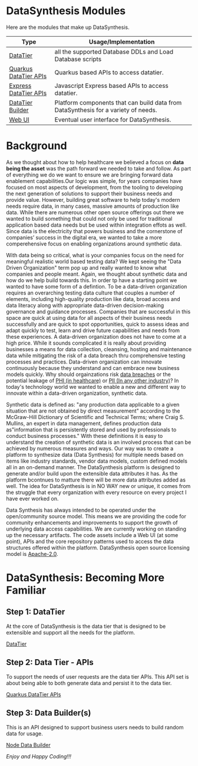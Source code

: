 # DataSynthesis Modules
Here are the modules that make up DataSynthesis.

| Type|Usage/Implementation |
| -------------|----------|
|[DataTier](https://github.com/Project-Herophilus/DataSynthesis/tree/main/DataTier)| all the supported Database DDLs and Load Database scripts|
|[Quarkus DataTier APIs](https://github.com/Project-Herophilus/DataSynthesis/tree/main/DataTier-APIs/Quarkus-APIs)|Quarkus based APIs to access datatier.|
|[Express DataTier APIs](https://github.com/Project-Herophilus/DataSynthesis/tree/main/DataTier-APIs/Express-APIs)|Javascript Express based APIs to access datatier.|
|[DataTier Builder](https://github.com/Project-Herophilus/DataSynthesis/tree/main/DataTier-DataBuilder)|Platform components that can build data from DataSynthesis for a variety of needs.|
|[Web UI](https://github.com/Project-Herophilus/DataSynthesis/tree/main/WebPlatform-UI)|Eventual user interface for DataSynthesis.|

# Background
As we thought about how to help healthcare we believed a focus on <b>data being the asset</b> was the path forward we needed 
to take and follow. As part of everything we do we want to ensure we are bringing forward data enablement capabilities.Our 
logic was simple, for years companies have focused on most aspects of development, from the tooling to developing 
the next generation of solutions to support their business needs and provide value. However, building great software 
to help today's modern needs require data, in many cases, massive amounts of production like data. While there are numerous other 
open source offerings out there we wanted to build something that could not only be used for traditional application based 
data needs but be used within integration effots as well. Since data is the electricity that powers business and the cornerstone 
of companies’ success in the digital era, we wanted to take a more comperehensive focus on enabling organizations around 
synthetic data.

With data being so critical, what is your companies focus on the need for meaningful realistic world based testing data? 
We kept seeing the "Data Driven Organization" term pop up and really wanted to know what companies and people meant. Again, 
we thought about synthetic data and how do we help build towards this. In order tp have a starting point we wanted to 
have some form of a defintion. To be a data-driven organization requires an overarching testing data culture that 
couples a number of elements, including high-quality production like data, broad access and data literacy along with 
appropriate data-driven decision-making governance and guidance processes. Companies that are successful in this space 
are quick at using data for all aspects of their business needs successfully and are quick to spot opportunities, quick to
assess ideas and adapt quickly to test, learn and drive future capabilities and needs from these experiences. A data-driven 
organization does not have to come at a high price. While it sounds complicated it is really about providing businesses a 
means for data collection, cleansing, hosting and maintenance data while mitigating the risk of a data breach thru comprehensive 
testing processes and practices. Data-driven organization can innovate continuously because they understand and can 
embrace new business models quickly. 
Why should orgainzations risk <a href="https://www.breachlevelindex.com/" target="_blank">data breaches</a> or the 
potential leakage of <a href="https://en.wikipedia.org/wiki/Protected_health_information" target="_blank">PHI (in healthcare)</a>
or <a href="https://en.wikipedia.org/wiki/Personal_data" target="_blank">PII (In any other industry)</a>? In today's 
technology world we wanted to enable a new and different way to innovate within a data-driven organization, synthetic data.

Synthetic data is defined as: "any production data applicable to a given situation that are not obtained by direct 
measurement" according to the McGraw-Hill Dictionary of Scientific and Technical Terms; where Craig S. Mullins, 
an expert in data management, defines production data as"information that is persistently stored and used by 
professionals to conduct business processes." With these definitions it is easy to understand the creation of 
synthetic data is an involved process that can be achieved by numerous measures and ways. Our way was to create a platform to
synthesize data (Data Synthesis) for multiple needs based on items like industry standards, vendor data models, 
custom defined models all in an on-demand manner. The DataSynthesis platform is designed to generate and/or build upon the 
extensible data attributes it has. As the platform bcontnues to matture there will be more data attributes added as well. 
The idea for DataSynthesis is in NO WAY new or unique, it comes from the struggle that every organization with every 
resource on every project I have ever worked on. 

Data Synthesis has always intended to be operated under the open/community source model. This means we are providing
the code for community enhancements and improvements to support the growth of underlying data access capabilities. We are 
currently working on standing up the necessary artifacts. The code assets include a Web UI (at some point), APIs 
and the core repository patterns used to access the data structures offered within the platform. DataSynthesis open source 
licensing model is <a href="https://opensource.org/licenses/Apache-2.0" target="_blank">Apache-2.0</a>.

# DataSynthesis: Becoming More Familiar

## Step 1: DataTier
At the core of DataSynthesis is the data tier that is designed to be extensible and support all the needs for the platform.

[DataTier](https://github.com/Project-Herophilus/DataSynthesis/tree/main/DataTier/README.md) 

## Step 2: Data Tier - APIs
To support the needs of user requests are the data tier APIs. This API set is about being able to both generate 
data and persist it to the data tier.

[Quarkus DataTier APIs](https://github.com/Project-Herophilus/DataSynthesis/tree/main/DataTier-APIs/Quarkus-APIs)

## Step 3: Data Builder(s)
This is an API designed to support business users needs to build random data for usage.

[Node Data Builder](https://github.com/Project-Herophilus/DataSynthesis/tree/main/DataTier-DataBuilder)


*Enjoy and Happy Coding!!!*
